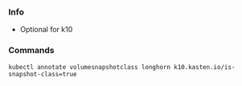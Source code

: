 ### Info
- Optional for k10

### Commands
```
kubectl annotate volumesnapshotclass longhorn k10.kasten.io/is-snapshot-class=true
```
